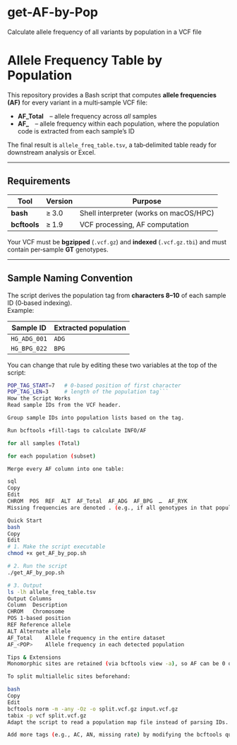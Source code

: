 # get-AF-by-Pop
Calculate allele frequency of all variants by population in a VCF file
# Allele Frequency Table by Population

This repository provides a Bash script that computes **allele frequencies (AF)** for every variant in a multi‑sample VCF file:

* **AF_Total** – allele frequency across *all* samples  
* **AF_<POP>** – allele frequency within each population, where the population code is extracted from each sample’s ID

The final result is `allele_freq_table.tsv`, a tab‑delimited table ready for downstream analysis or Excel.

---

## Requirements

| Tool | Version | Purpose |
|------|---------|---------|
| **bash** | ≥ 3.0 | Shell interpreter (works on macOS/HPC) |
| **bcftools** | ≥ 1.9 | VCF processing, AF computation |

Your VCF must be **bgzipped** (`.vcf.gz`) and **indexed** (`.vcf.gz.tbi`) and must contain per‑sample **GT** genotypes.

---

## Sample Naming Convention

The script derives the population tag from **characters 8–10** of each sample ID (0‑based indexing).  
Example:

| Sample ID | Extracted population |
|-----------|----------------------|
| `HG_ADG_001` | `ADG` |
| `HG_BPG_022` | `BPG` |

You can change that rule by editing these two variables at the top of the script:

```bash
POP_TAG_START=7   # 0‑based position of first character
POP_TAG_LEN=3     # length of the population tag```
How the Script Works
Read sample IDs from the VCF header.

Group sample IDs into population lists based on the tag.

Run bcftools +fill-tags to calculate INFO/AF

for all samples (Total)

for each population (subset)

Merge every AF column into one table:

sql
Copy
Edit
CHROM  POS  REF  ALT  AF_Total  AF_ADG  AF_BPG  …  AF_RYK
Missing frequencies are denoted . (e.g., if all genotypes in that population are missing).

Quick Start
bash
Copy
Edit
# 1. Make the script executable
chmod +x get_AF_by_pop.sh

# 2. Run the script
./get_AF_by_pop.sh

# 3. Output
ls -lh allele_freq_table.tsv
Output Columns
Column	Description
CHROM	Chromosome
POS	1‑based position
REF	Reference allele
ALT	Alternate allele
AF_Total	Allele frequency in the entire dataset
AF_<POP>	Allele frequency in each detected population

Tips & Extensions
Monomorphic sites are retained (via bcftools view -a), so AF can be 0 or 1.

To split multiallelic sites beforehand:

bash
Copy
Edit
bcftools norm -m -any -Oz -o split.vcf.gz input.vcf.gz
tabix -p vcf split.vcf.gz
Adapt the script to read a population map file instead of parsing IDs.

Add more tags (e.g., AC, AN, missing rate) by modifying the bcftools query format string.
